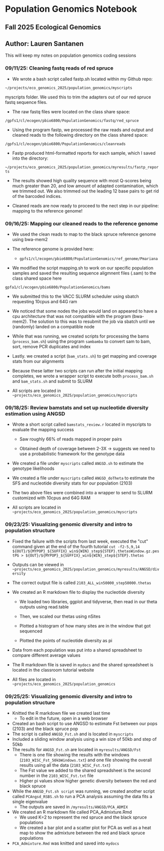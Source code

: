 # Population Genomics Notebook

## Fall 2025 Ecological Genomics

## Author: Lauren Santanen

This will keep my notes on population genomics coding sessions

### 09/11/25: Cleaning fastq reads of red spruce

-   We wrote a bash script called fastp.sh located within my Github repo:

`~/projects/eco_genomics_2025/population_genomics/myscripts`

myscripts folder. We used this to trim the adapters out of our red spruce fastq sequence files.

-   The raw fastq files were located on the class share space:

`/gpfs1/cl/ecogen/pbio6800/PopulationGenomics/fastq/red_spruce`

-   Using the program fastp, we processed the raw reads and output and cleaned reads to the following directory on the class shared space:

`/gpfs1/cl/ecogen/pbio6800/PopulationGenomics/cleanreads`

-   Fastp produced html-formatted reports for each sample, which I saved into the directory:

`~/projects/eco_genomics_2025/population_genomics/myresults/fastp_reports`

-   The results showed high quality sequence with most Q-scores being much greater than 20, and low amount of adapted contamination, which we trimmed out. We also trimmed out the leading 12 base pairs to get rid of the barcoded indices.

-   Cleaned reads are now ready to proceed to the nect step in our pipeline: mapping to the reference genome!

### 09/16/25: Mapping our cleaned reads to the reference genome

-   We used the clean reads to map to the black spruce reference genome using bwa-mem2

-   The reference genome is provided here:

    -   `gpfs1/cl/ecogen/pbio6800/PopulationGenomics/ref_genome/Pmariana`

-   We modified the script mapping.sh to work on our specific population samples and saved the resulting sequence aligmnent files (.sam) to the class shared space here

`gpfa1/cl/ecogen/pbio6800/PopulationGenomics/bams`

-   We submitted this to the VACC SLURM scheduler using sbatch requesting 10cpus and 64G ram

-   We noticed that some nodes the jobs would land on appeared to have a cpu architecture that was not compatible with the program (bwa-mem2). The solution to this was to resubmit the job via sbatch until we (randomly) landed on a compatible node

-   While that was running, we created scripts for processing the bams (`process_bam.sh`) using the program `sambamba` to convert sam to bam, sort, remove PCR duplicates and index

-   Lastly. we created a script (`bam_stats.sh`) to get mapping and coverage stats from our alignments

-   Because these latter two scripts can run after the initial mapping completes, we wrote a wrapper script to execute both `process_bam.sh` and `bam_stats.sh` and submit to SLURM

-   All scripts are located in `~projects/eco_genomics_2025/population_genomics/myscripts`

### 09/18/25: Review bamstats and set up nucleotide diversity estimation using ANGSD

-   Wrote a short script called `bamstats_review.r` located in myscripts to evaluate the mapping success

    -   Saw roughly 66% of reads mapped in proper pairs

    -   Obtained depth of coverage between 2-3X -\> suggests we need to use a probabilistic framework for the genotype data

-   We created a file under `myscripts` called `ANGSD.sh` to estimate the genotype likelihoods

-   We created a file under `myscripts` called `ANGSD_doTheta` to estimate the SFS and nucleotide diversity stats for our population (2103)

-   The two above files were combined into a wrapper to send to SLURM customized with 10cpus and 64G RAM

-   All scripts are located in `~projects/eco_genomics_2025/population_genomics/myscripts`

### 09/23/25: Visualizing genomic diversity and intro to population structure

-   Fixed the failure with the scripts from last week, executed the "cut" command given at the end of the fourth tutorial `cut -f2-5,9,14 ${OUT}/${MYPOP}_${SUFFIX}_win${WIN}_step${STEP}.thetasWindow.gz.pestPG > ${OUT}/${MYPOP}_${SUFFIX}_win${WIN}_step${STEP}.thetas`

-   Outputs can be viewed in `~projects/eco_genomics_2025/population_genomics/myresults/ANGSD/diversity`

-   The correct output file is called `2103_ALL_win50000_step50000.thetas`

-   We created an R markdown file to display the nucleotide diversity

    -   We loaded two libraries, ggplot and tidyverse, then read in our theta outputs using read.table

    -   Then, we scaled our thetas using nSites

    -   Plotted a histogram of how many sites are in the window that got sequenced

    -   Plotted the points of nucleotide diversity as pi

-   Data from each population was put into a shared spreadsheet to compare different average values

-   The R markdown file is saved in `mydocs` and the shared spreadsheet is located in the classroom tutorial website

-   All files are located in `~projects/eco_genomics_2025/population_genomics`

### 09/25/25: Visualizing genomic diversity and intro to population structure

-   Knitted the R markdown file we created last time
    -   To edit in the future, open in a web browser
-   Created an bash script to use ANGSD to estimate Fst between our pops (2103) and the black spruce pop
-   The script is called `ANGSD_Fst.sh` and is located in `myscripts`
-   Included a sliding window analysis using a win size of 50kb and step of 50kb
-   The results for `ANGSD_Fst.sh` are located in `myresults/ANGSD/Fst`
    -   There is one file showing the results with the windows (`2103_WISC_Fst_50kbWindows.txt`) and one file showing the overall results using all the data (`2103_WISC_Fst.txt`)
    -   The Fst value we added to the shared spreadsheet is the second number in the `2103_WISC_Fst.txt` file
    -   Higher pi values show higher genetic diversity between the red and black spruce
-   While the `ANGSD_Fst.sh script` was running, we created another script called `PCAngsd_RSBS.sh` to run a PCA analysis assuming the data fits a single eigenvalue
    -   The outputs are saved in `/myresults/ANGSD/PCA_ADMIX`
-   We created an R markdown file called PCA_Admixture.Rmd
    -   We used K=2 to represent the red spruce and the black spruce populations
    -   We created a bar plot and a scatter plot for PCA as well as a heat map to show the admixture between the red and black spruce populations
-   `PCA_Admixture.Rmd` was knitted and saved into `mydocs`
